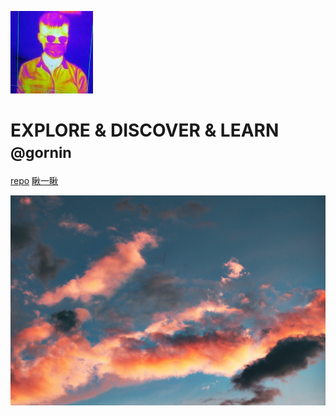<!-- _coverpage.md -->

![icon](_media/icon.jpg)

# EXPLORE & DISCOVER & LEARN <small>@gornin</small>

[repo](https://github.com/buzingar/gornin)
[瞅一瞅](/home)

<!-- background image -->

![](_media/bg.jpeg)
